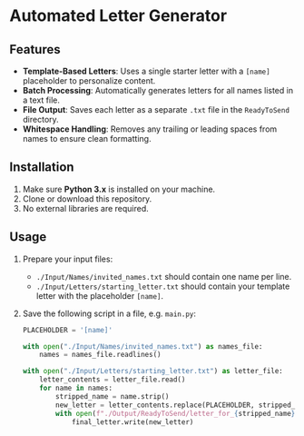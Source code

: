 # Automated Letter Generator

## Features
- **Template-Based Letters**: Uses a single starter letter with a `[name]` placeholder to personalize content.
- **Batch Processing**: Automatically generates letters for all names listed in a text file.
- **File Output**: Saves each letter as a separate `.txt` file in the `ReadyToSend` directory.
- **Whitespace Handling**: Removes any trailing or leading spaces from names to ensure clean formatting.

## Installation
1. Make sure **Python 3.x** is installed on your machine.
2. Clone or download this repository.
3. No external libraries are required.

## Usage
1. Prepare your input files:
   - `./Input/Names/invited_names.txt` should contain one name per line.
   - `./Input/Letters/starting_letter.txt` should contain your template letter with the placeholder `[name]`.

2. Save the following script in a file, e.g. `main.py`:

   ```python
   PLACEHOLDER = '[name]'

   with open("./Input/Names/invited_names.txt") as names_file:
       names = names_file.readlines()

   with open("./Input/Letters/starting_letter.txt") as letter_file:
       letter_contents = letter_file.read()
       for name in names:
           stripped_name = name.strip()
           new_letter = letter_contents.replace(PLACEHOLDER, stripped_name)
           with open(f"./Output/ReadyToSend/letter_for_{stripped_name}.txt", mode='w') as final_letter:
               final_letter.write(new_letter)
